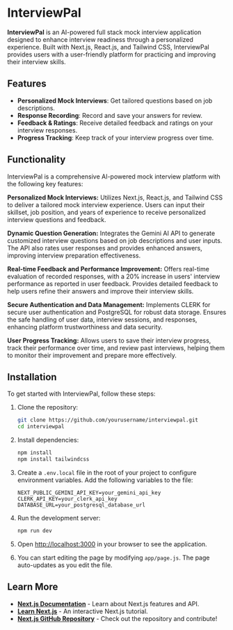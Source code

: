 # InterviewPal

**InterviewPal** is an AI-powered full stack mock interview application designed to enhance interview readiness through a personalized experience. Built with Next.js, React.js, and Tailwind CSS, InterviewPal provides users with a user-friendly platform for practicing and improving their interview skills.

## Features

- **Personalized Mock Interviews**: Get tailored questions based on job descriptions.
- **Response Recording**: Record and save your answers for review.
- **Feedback & Ratings**: Receive detailed feedback and ratings on your interview responses.
- **Progress Tracking**: Keep track of your interview progress over time.

## Functionality
InterviewPal is a comprehensive AI-powered mock interview platform with the following key features:

**Personalized Mock Interviews:** Utilizes Next.js, React.js, and Tailwind CSS to deliver a tailored mock interview experience. Users can input their skillset, job position, and years of experience to receive personalized interview questions and feedback.

**Dynamic Question Generation:** Integrates the Gemini AI API to generate customized interview questions based on job descriptions and user inputs. The API also rates user responses and provides enhanced answers, improving interview preparation effectiveness.

**Real-time Feedback and Performance Improvement:** Offers real-time evaluation of recorded responses, with a 20% increase in users' interview performance as reported in user feedback. Provides detailed feedback to help users refine their answers and improve their interview skills.

**Secure Authentication and Data Management:** Implements CLERK for secure user authentication and PostgreSQL for robust data storage. Ensures the safe handling of user data, interview sessions, and responses, enhancing platform trustworthiness and data security.

**User Progress Tracking:** Allows users to save their interview progress, track their performance over time, and review past interviews, helping them to monitor their improvement and prepare more effectively.

## Installation

To get started with InterviewPal, follow these steps:

1. Clone the repository:

    ```bash
    git clone https://github.com/yourusername/interviewpal.git
    cd interviewpal
    ```

2. Install dependencies:

    ```bash
    npm install
    npm install tailwindcss

3. Create a `.env.local` file in the root of your project to configure environment variables. Add the following variables to the file:

    ```plaintext
    NEXT_PUBLIC_GEMINI_API_KEY=your_gemini_api_key
    CLERK_API_KEY=your_clerk_api_key
    DATABASE_URL=your_postgresql_database_url
    ```

4. Run the development server:

    ```bash
    npm run dev
5. Open [http://localhost:3000](http://localhost:3000) in your browser to see the application.

6. You can start editing the page by modifying `app/page.js`. The page auto-updates as you edit the file.

## Learn More

- **[Next.js Documentation](https://nextjs.org/docs)** - Learn about Next.js features and API.
- **[Learn Next.js](https://nextjs.org/learn)** - An interactive Next.js tutorial.
- **[Next.js GitHub Repository](https://github.com/vercel/next.js)** - Check out the repository and contribute!


